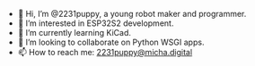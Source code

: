 - 👋 Hi, I’m @2231puppy, a young robot maker and programmer.
- 👀 I’m interested in ESP32S2 development.
- 🌱 I’m currently learning KiCad.
- 💞️ I’m looking to collaborate on Python WSGI apps.
- 📫 How to reach me: 2231puppy@micha.digital
